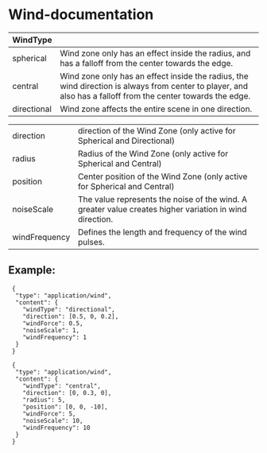 # Wind-documentation

| WindType  |  |
| ------------- | ------------- |
|spherical  | Wind zone only has an effect inside the radius, and has a falloff from the center towards the edge.  |
|central  | Wind zone only has an effect inside the radius, the wind direction is always from center to player, and also has a falloff from the center towards the edge.  |
|directional  | Wind zone affects the entire scene in one direction.  |

|   |  |
| ------------- | ------------- |
|direction  | direction of the Wind Zone (only active for Spherical and Directional)  |
|radius  | Radius of the Wind Zone (only active for Spherical and Central)  |
|position  | Center position of the Wind Zone (only active for Spherical and Central)  |
|noiseScale  | The value represents the noise of the wind. A greater value creates higher variation in wind direction.  |
|windFrequency  | Defines the length and frequency of the wind pulses.  |

## Example:


     {
      "type": "application/wind",
      "content": {
        "windType": "directional",
        "direction": [0.5, 0, 0.2],
        "windForce": 0.5,
        "noiseScale": 1,
        "windFrequency": 1
      }
     }
      
     {
      "type": "application/wind",      
      "content": {      
        "windType": "central",        
        "direction": [0, 0.3, 0],        
        "radius": 5,        
        "position": [0, 0, -10],       
        "windForce": 5,      
        "noiseScale": 10,      
        "windFrequency": 10  
      }
     }
      
